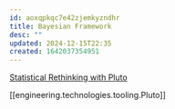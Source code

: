 ```yaml
---
id: aoxqpkqc7e42zjemkyzndhr
title: Bayesian Framework
desc: ""
updated: 2024-12-15T22:35
created: 1642037354951
---
```



[Statistical Rethinking with Pluto](https://github.com/StatisticalRethinkingJulia/SR2TuringPluto.jl?fbclid=IwAR3cSx-eiSB_KM-lq4rM1WT7HGDsJ5vFpJ9s9ZfzXbjyL5RywZr_kZdVcYo)

[[engineering.technologies.tooling.Pluto]]